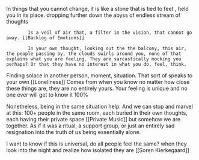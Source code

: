In things that you cannot change, it is like a stone that is tied to feet , held you in its place. dropping further down the abyss of endless stream of thoughts

			Is a veil of air that, a filter in the vision, that cannot go away. [[Backlog of Emotions]]
			
			In your own thought, looking out the the balcony, this air, the people passing by, the clouds swirls around you, none of that explains what you are feeling. They are sarcastically mocking you perhaps? Or that they have no interest in what you do, feel, think. 


Finding solace in another person, moment, situation. That sort of speaks to your own [[Loneliness]] Comes from when you know no matter how close these things are, they are no entirely yours. Your feeling is unique and no one ever will get to know it 100%

Nonetheless, being in the same situation help. And we can stop and marvel at this: 100+ people in the same room, each buried in their own thoughts, each having their private space [[Private Music]] but somehow we are together. As if it was a ritual, a support group, or just an entirely sad resignation into the truth of us being essentially alone. 

I want to know if this is universal, do all people feel the same? when they look into the night and realize how isolated they are [[Soren Kierkegaard]]


